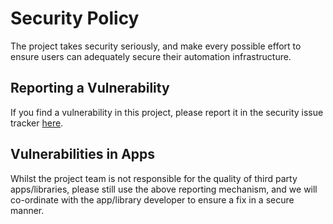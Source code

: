 # Security Policy
The project takes security seriously, and make every possible effort to ensure users can adequately secure their automation infrastructure.

## Reporting a Vulnerability
<!-- ToDo: check the link -->
If you find a vulnerability in this project, please report it in the security issue tracker [here](https://github.com/${GITHUB_ORG}/issues/issues/new?assignees=&labels=security&template=security_report.md).

## Vulnerabilities in Apps

Whilst the project team is not responsible for the quality of third party apps/libraries, please still use the above reporting mechanism, and we will co-ordinate with the app/library developer to ensure a fix in a secure manner.